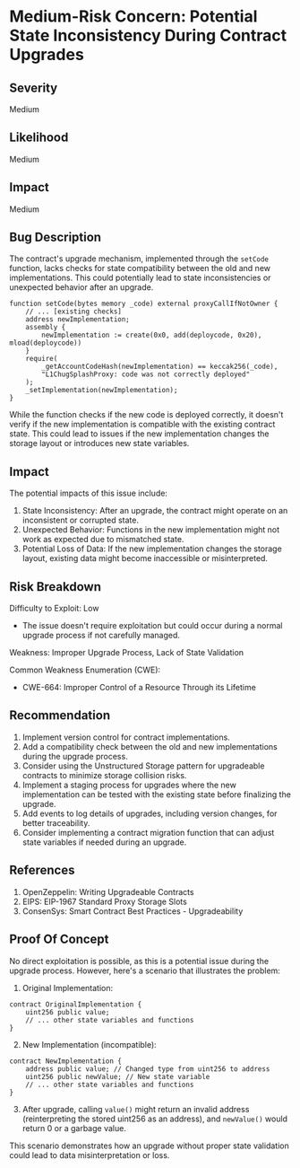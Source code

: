 # Medium-Risk Concern: Potential State Inconsistency During Contract Upgrades

## Severity
Medium

## Likelihood
Medium

## Impact
Medium

## Bug Description
The contract's upgrade mechanism, implemented through the `setCode` function, lacks checks for state compatibility between the old and new implementations. This could potentially lead to state inconsistencies or unexpected behavior after an upgrade.

```solidity
function setCode(bytes memory _code) external proxyCallIfNotOwner {
    // ... [existing checks]
    address newImplementation;
    assembly {
        newImplementation := create(0x0, add(deploycode, 0x20), mload(deploycode))
    }
    require(
        _getAccountCodeHash(newImplementation) == keccak256(_code),
        "L1ChugSplashProxy: code was not correctly deployed"
    );
    _setImplementation(newImplementation);
}
```

While the function checks if the new code is deployed correctly, it doesn't verify if the new implementation is compatible with the existing contract state. This could lead to issues if the new implementation changes the storage layout or introduces new state variables.

## Impact
The potential impacts of this issue include:
1. State Inconsistency: After an upgrade, the contract might operate on an inconsistent or corrupted state.
2. Unexpected Behavior: Functions in the new implementation might not work as expected due to mismatched state.
3. Potential Loss of Data: If the new implementation changes the storage layout, existing data might become inaccessible or misinterpreted.

## Risk Breakdown
Difficulty to Exploit: Low
- The issue doesn't require exploitation but could occur during a normal upgrade process if not carefully managed.

Weakness: Improper Upgrade Process, Lack of State Validation

Common Weakness Enumeration (CWE):
- CWE-664: Improper Control of a Resource Through its Lifetime

## Recommendation
1. Implement version control for contract implementations.
2. Add a compatibility check between the old and new implementations during the upgrade process.
3. Consider using the Unstructured Storage pattern for upgradeable contracts to minimize storage collision risks.
4. Implement a staging process for upgrades where the new implementation can be tested with the existing state before finalizing the upgrade.
5. Add events to log details of upgrades, including version changes, for better traceability.
6. Consider implementing a contract migration function that can adjust state variables if needed during an upgrade.

## References
1. OpenZeppelin: Writing Upgradeable Contracts
2. EIPS: EIP-1967 Standard Proxy Storage Slots
3. ConsenSys: Smart Contract Best Practices - Upgradeability

## Proof Of Concept
No direct exploitation is possible, as this is a potential issue during the upgrade process. However, here's a scenario that illustrates the problem:

1. Original Implementation:
```solidity
contract OriginalImplementation {
    uint256 public value;
    // ... other state variables and functions
}
```

2. New Implementation (incompatible):
```solidity
contract NewImplementation {
    address public value; // Changed type from uint256 to address
    uint256 public newValue; // New state variable
    // ... other state variables and functions
}
```

3. After upgrade, calling `value()` might return an invalid address (reinterpreting the stored uint256 as an address), and `newValue()` would return 0 or a garbage value.

This scenario demonstrates how an upgrade without proper state validation could lead to data misinterpretation or loss.

